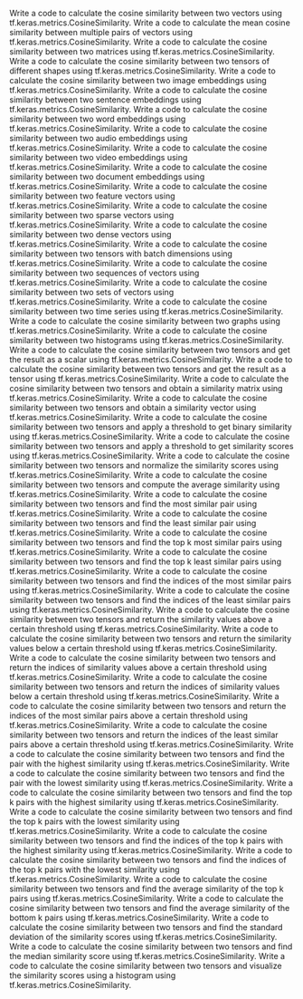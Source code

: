 Write a code to calculate the cosine similarity between two vectors using tf.keras.metrics.CosineSimilarity.
Write a code to calculate the mean cosine similarity between multiple pairs of vectors using tf.keras.metrics.CosineSimilarity.
Write a code to calculate the cosine similarity between two matrices using tf.keras.metrics.CosineSimilarity.
Write a code to calculate the cosine similarity between two tensors of different shapes using tf.keras.metrics.CosineSimilarity.
Write a code to calculate the cosine similarity between two image embeddings using tf.keras.metrics.CosineSimilarity.
Write a code to calculate the cosine similarity between two sentence embeddings using tf.keras.metrics.CosineSimilarity.
Write a code to calculate the cosine similarity between two word embeddings using tf.keras.metrics.CosineSimilarity.
Write a code to calculate the cosine similarity between two audio embeddings using tf.keras.metrics.CosineSimilarity.
Write a code to calculate the cosine similarity between two video embeddings using tf.keras.metrics.CosineSimilarity.
Write a code to calculate the cosine similarity between two document embeddings using tf.keras.metrics.CosineSimilarity.
Write a code to calculate the cosine similarity between two feature vectors using tf.keras.metrics.CosineSimilarity.
Write a code to calculate the cosine similarity between two sparse vectors using tf.keras.metrics.CosineSimilarity.
Write a code to calculate the cosine similarity between two dense vectors using tf.keras.metrics.CosineSimilarity.
Write a code to calculate the cosine similarity between two tensors with batch dimensions using tf.keras.metrics.CosineSimilarity.
Write a code to calculate the cosine similarity between two sequences of vectors using tf.keras.metrics.CosineSimilarity.
Write a code to calculate the cosine similarity between two sets of vectors using tf.keras.metrics.CosineSimilarity.
Write a code to calculate the cosine similarity between two time series using tf.keras.metrics.CosineSimilarity.
Write a code to calculate the cosine similarity between two graphs using tf.keras.metrics.CosineSimilarity.
Write a code to calculate the cosine similarity between two histograms using tf.keras.metrics.CosineSimilarity.
Write a code to calculate the cosine similarity between two tensors and get the result as a scalar using tf.keras.metrics.CosineSimilarity.
Write a code to calculate the cosine similarity between two tensors and get the result as a tensor using tf.keras.metrics.CosineSimilarity.
Write a code to calculate the cosine similarity between two tensors and obtain a similarity matrix using tf.keras.metrics.CosineSimilarity.
Write a code to calculate the cosine similarity between two tensors and obtain a similarity vector using tf.keras.metrics.CosineSimilarity.
Write a code to calculate the cosine similarity between two tensors and apply a threshold to get binary similarity using tf.keras.metrics.CosineSimilarity.
Write a code to calculate the cosine similarity between two tensors and apply a threshold to get similarity scores using tf.keras.metrics.CosineSimilarity.
Write a code to calculate the cosine similarity between two tensors and normalize the similarity scores using tf.keras.metrics.CosineSimilarity.
Write a code to calculate the cosine similarity between two tensors and compute the average similarity using tf.keras.metrics.CosineSimilarity.
Write a code to calculate the cosine similarity between two tensors and find the most similar pair using tf.keras.metrics.CosineSimilarity.
Write a code to calculate the cosine similarity between two tensors and find the least similar pair using tf.keras.metrics.CosineSimilarity.
Write a code to calculate the cosine similarity between two tensors and find the top k most similar pairs using tf.keras.metrics.CosineSimilarity.
Write a code to calculate the cosine similarity between two tensors and find the top k least similar pairs using tf.keras.metrics.CosineSimilarity.
Write a code to calculate the cosine similarity between two tensors and find the indices of the most similar pairs using tf.keras.metrics.CosineSimilarity.
Write a code to calculate the cosine similarity between two tensors and find the indices of the least similar pairs using tf.keras.metrics.CosineSimilarity.
Write a code to calculate the cosine similarity between two tensors and return the similarity values above a certain threshold using tf.keras.metrics.CosineSimilarity.
Write a code to calculate the cosine similarity between two tensors and return the similarity values below a certain threshold using tf.keras.metrics.CosineSimilarity.
Write a code to calculate the cosine similarity between two tensors and return the indices of similarity values above a certain threshold using tf.keras.metrics.CosineSimilarity.
Write a code to calculate the cosine similarity between two tensors and return the indices of similarity values below a certain threshold using tf.keras.metrics.CosineSimilarity.
Write a code to calculate the cosine similarity between two tensors and return the indices of the most similar pairs above a certain threshold using tf.keras.metrics.CosineSimilarity.
Write a code to calculate the cosine similarity between two tensors and return the indices of the least similar pairs above a certain threshold using tf.keras.metrics.CosineSimilarity.
Write a code to calculate the cosine similarity between two tensors and find the pair with the highest similarity using tf.keras.metrics.CosineSimilarity.
Write a code to calculate the cosine similarity between two tensors and find the pair with the lowest similarity using tf.keras.metrics.CosineSimilarity.
Write a code to calculate the cosine similarity between two tensors and find the top k pairs with the highest similarity using tf.keras.metrics.CosineSimilarity.
Write a code to calculate the cosine similarity between two tensors and find the top k pairs with the lowest similarity using tf.keras.metrics.CosineSimilarity.
Write a code to calculate the cosine similarity between two tensors and find the indices of the top k pairs with the highest similarity using tf.keras.metrics.CosineSimilarity.
Write a code to calculate the cosine similarity between two tensors and find the indices of the top k pairs with the lowest similarity using tf.keras.metrics.CosineSimilarity.
Write a code to calculate the cosine similarity between two tensors and find the average similarity of the top k pairs using tf.keras.metrics.CosineSimilarity.
Write a code to calculate the cosine similarity between two tensors and find the average similarity of the bottom k pairs using tf.keras.metrics.CosineSimilarity.
Write a code to calculate the cosine similarity between two tensors and find the standard deviation of the similarity scores using tf.keras.metrics.CosineSimilarity.
Write a code to calculate the cosine similarity between two tensors and find the median similarity score using tf.keras.metrics.CosineSimilarity.
Write a code to calculate the cosine similarity between two tensors and visualize the similarity scores using a histogram using tf.keras.metrics.CosineSimilarity.